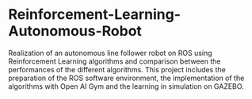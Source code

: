 # Reinforcement-Learning-Autonomous-Robot
Realization of an autonomous line follower robot on ROS using
Reinforcement Learning algorithms and comparison between
the performances of the different algorithms. This project
includes the preparation of the ROS software environment, the
implementation of the algorithms with Open AI Gym and the
learning in simulation on GAZEBO.
